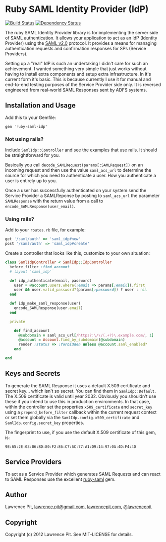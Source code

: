 # Ruby SAML Identity Provider (IdP)
[![Build Status](https://secure.travis-ci.org/lawrencepit/ruby-saml-idp.png)](http://travis-ci.org/lawrencepit/ruby-saml-idp?branch=master) [![Dependency Status](https://gemnasium.com/lawrencepit/ruby-saml-idp.png)](https://gemnasium.com/lawrencepit/ruby-saml-idp)

The ruby SAML Identity Provider library is for implementing the server side of SAML authentication. It allows your application to act as an IdP (Identity Provider) using the [SAML v2.0](http://en.wikipedia.org/wiki/Security_Assertion_Markup_Language) protocol. It provides a means for managing authentication requests and confirmation responses for SPs (Service Providers).

Setting up a "real" IdP is such an undertaking I didn't care for such an achievement. I wanted something very simple that just works without having to install extra components and setup extra infrastructure. In it's current form it's basic. This is because currently I use it for manual and end-to-end testing purposes of the Service Provider side only. It is reversed engineered from real-world SAML Responses sent by ADFS systems.


Installation and Usage
----------------------

Add this to your Gemfile:

    gem 'ruby-saml-idp'

### Not using rails?

Include `SamlIdp::Controller` and see the examples that use rails. It should be straightforward for you.

Basically you call `decode_SAMLRequest(params[:SAMLRequest])` on an incoming request and then use the value `saml_acs_url` to determine the source for which you need to authenticate a user. How you authenticate a user is entirely up to you.

Once a user has successfully authenticated on your system send the Service Provider a SAMLReponse by posting to `saml_acs_url` the parameter `SAMLResponse` with the return value from a call to `encode_SAMLResponse(user_email)`.

### Using rails?

Add to your `routes.rb` file, for example:

``` ruby
get '/saml/auth' => 'saml_idp#new'
post '/saml/auth' => 'saml_idp#create'
```

Create a controller that looks like this, customize to your own situation:

``` ruby
class SamlIdpController < SamlIdp::IdpController
  before_filter :find_account
  # layout 'saml_idp'

  def idp_authenticate(email, password)
    user = @account.users.where(:email => params[:email]).first
    user && user.valid_password?(params[:password]) ? user : nil
  end

  def idp_make_saml_response(user)
    encode_SAMLResponse(user.email)
  end

  private

    def find_account
      @subdomain = saml_acs_url[/https?:\/\/(.+?)\.example.com/, 1]
      @account = Account.find_by_subdomain(@subdomain)
      render :status => :forbidden unless @account.saml_enabled?
    end

end
```


Keys and Secrets
----------------

To generate the SAML Response it uses a default X.509 certificate and secret key... which isn't so secret. You can find them in `SamlIdp::Default`. The X.509 certificate is valid until year 2032. Obviously you shouldn't use these if you intend to use this in production environments. In that case, within the controller set the properties `x509_certificate` and `secret_key` using a `prepend_before_filter` callback within the current request context or set them globally via the `SamlIdp.config.x509_certificate` and `SamlIdp.config.secret_key` properties.

The fingerprint to use, if you use the default X.509 certificate of this gem, is:

```
9E:65:2E:03:06:8D:80:F2:86:C7:6C:77:A1:D9:14:97:0A:4D:F4:4D
```


Service Providers
-----------------

To act as a Service Provider which generates SAML Requests and can react to SAML Responses use the excellent [ruby-saml](https://github.com/onelogin/ruby-saml) gem.


Author
----------

Lawrence Pit, lawrence.pit@gmail.com, [lawrencepit.com](http://lawrencepit.com), [@lawrencepit](http://twitter.com/lawrencepit)


Copyright
-----------

Copyright (c) 2012 Lawrence Pit. See MIT-LICENSE for details.
